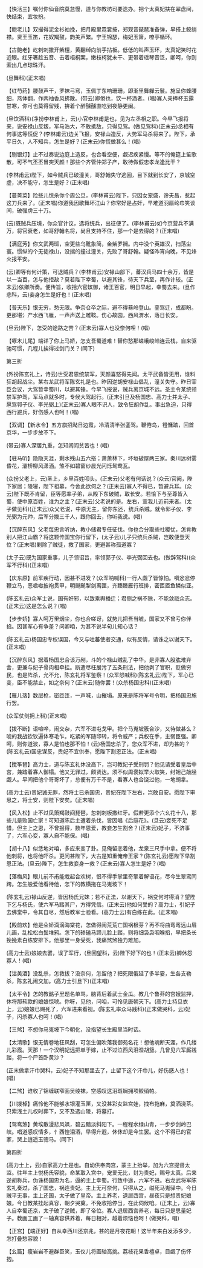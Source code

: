 <!-- { "loadSidebar": true } -->
【快活三】嘱付你仙音院莫怠慢，道与你教坊司要迭办。把个太真妃扶在翠盘间，快结束，宜妆扮。

【鲍老儿】双撮得泥金衫袖挽，把月殿里霓裳按，郑观音琵琶准备弹，早搭上鲛绡襟。贤王玉笛，花奴羯鼓，韵美声繁。宁王锦瑟，梅妃玉箫，嘹亭循环。

【古鲍老】屹剌剌撒开紫檀，黄翻绰向前手拈板。低低的叫声玉环，太真妃笑时花近眼。红牙箸趁五音、击着梧桐案，嫩枝柯犹未干、更带着瑶琴音泛，卿呵，你则索出几点琼珠汗。

(旦舞科)(正末唱)

【红芍药】腰鼓声干，罗袜弓弯，玉佩丁东响珊珊，即渐里舞軃云鬟。施呈你蜂腰细，燕体翻，作两袖香风拂散。(带云)卿倦也，饮一杯酒者。(唱)寡人亲捧杯玉露甘寒，你可也莫得留残，拚着个醉醺醺直吃到夜静更阑。

(旦饮酒科)(净扮李林甫上，云)小官李林甫是也，见为左丞相之职。今早飞报将来，说安禄山反叛，军马浩大，不敢抵敌，只得见驾。(做见驾科)(正末云)丞相有何事这等慌促？(李林甫云)边关飞报，安禄山造反，大势军马杀将来了。陛下，承平日久，人不知兵，怎生是好？(正末云)你慌做甚么！(唱)

【剔银灯】止不过奏说边庭上造反，也合看空便，觑迟疾紧慢。等不的俺筵上笙歌散，可不气丕丕冒突天颜！那些个齐管仲郑子产，敢待做假忠孝龙逢比干？

(李林甫云)陛下，如今贼兵已破潼关，哥舒翰失守逃回，目下就到长安了，京城空虚，决不能守，怎生是好？(正末唱)

【蔓菁菜】险些儿慌杀你个周公旦，(李林甫云)陛下，只因女宠盛，谗夫昌，惹起这刀兵来了。(正末唱)你道我因歌舞坏江山？你常好是占奸，早难道羽扇纶巾笑谈间，破强虏三十万。

(云)既贼兵压境，你众官计议，选将统兵，出征便了。(李林甫云)如今京营兵不满万，将官衰老，如哥舒翰名将，尚且支持不住，那一个是去得的？(正末唱)

【满庭芳】你文武两班，空更些乌靴象简，金紫罗襕。内中没个英雄汉，扫荡尘寰。惯纵的个无徒禄山，没揣的撞过潼关，先败了哥舒翰。疑怪昨宵向晚，不见烽火报平安。

(云)卿等有何计策，可退贼兵？(李林甫云)安禄山部下，蕃汉兵马四十余万，皆是以一当百，怎与他拒敌？莫若陛下幸蜀，以避其锋，待天下兵至，再作计较。(正末云)依卿所奏。便传旨，收拾六官嫔御，诸王百官，明日早起，幸蜀去来。(旦作悲科，云)妾身怎生是好也！(正末唱)

【普天乐】恨无穷，愁无限。争奈仓卒之际，避不得蓦岭登山。銮驾迁，成都盼。更那堪氵产水西飞雁，一声声送上雕鞍。伤心故园，西风渭水，落日长安。

(旦云)陛下，怎受的途路之苦？(正末云)寡人也没奈何哩！(唱)

【啄木儿尾】端详了你上马娇，怎支吾蜀道难！替你愁那嵯峨峻岭连云栈，自来驱驰可惯，几程儿挨得过剑门关？(同下)

第三折

(外扮陈玄礼上，诗云)世受君恩统禁军，天颜喜怒得先闻。太平武备皆无用，谁料狂胡起战尘。某右龙武将军陈玄礼是也。昨因逆胡安禄山倡乱，潼关失守。昨日宰臣会议，大驾暂幸蜀川，以避其锋。今早飞报说，贼兵离京城不远。圣主令某统领禁军护驾，军马点就多时，专候大驾起行。(正末引旦及杨国忠、高力士并太子、扈驾郭子仪、李光弼上)(正末云)寡人眼不识人，致令狂胡作乱。事出急迫，只得西行避兵，好伤感人也呵！(唱)

【双调】【新水令】五方旗招飐日边霞，冷清清半张銮驾。鞭倦鸟，镫慵踏，回首京华，一步步放不下。

(带云)寡人深居九重，怎知闾阎贫苦也！(唱)

【驻马听】隐隐天涯，剩水残山五六搭；萧萧林下，坏垣破屋两三家。秦川远树雾昏花，灞桥柳风潇洒。煞不如碧窗纱晨光闪烁鸳鸯瓦。

(众扮父老上，云)圣上，乡里百姓叩头。(正末云)父老有何话说？(众云)官阙，陛下家居；陵寝，陛下祖墓，今舍此欲何之？(正末云)寡人不得已，暂避兵耳。(众云)陛下既不肯留，臣等愿率子弟，从殿下东破贼，取长安。若愉下与至尊皆入蜀，使中原百姓，谁为之主？(正末云)父老说的是。左右，宣我儿近前来者。(太子做见科)(正末云)众父老说，中原无主，留你东还，统兵杀贼。就令郭子仪、李光弼为元帅，后军分拨三千人，跟你回去，你听我说。(唱)

【沉醉东风】父老每忠言听纳，教小储君专任征伐。你也合分取些社稷忧，怎肯教别人把江山霸？将这颗传国宝你行留下，(太子云)儿子只统兵杀贼，岂敢便登天位？(正末唱)剿除了贼徒，救了国家，更避甚称孤道寡？

(太子云)既为国家重事，儿子领诏旨，率领郭子仪、李光弼回去也。(做辞驾科)(众军不行科)(正末唱)

【庆东原】前军疾行动，因甚不进发？(众军呐喊科)一行人觑了皆惊怕。嗔忿忿停鞭立马，恶噷噷披袍贯甲，明飇飇掣剑离匣，齐臻臻雁行班排，密匝匝鱼鳞似亚。

(陈玄礼云)众军士说，国有奸邪，以致乘舆播迁；君侧之祸不除，不能敛戢众志。(正末云)这是怎么说？(唱)

【步步娇】寡人呵万里烟尘，你也合嗟讶，就势儿把吾当唬，国家又不曾亏你伴掐。因甚军心有争差？问卿咱，为甚不说半句儿知心话？

(陈玄礼云)杨国忠专权误国，今又与吐蕃使者交通，似有反情，请诛之以谢天下。(正末唱)

【沉醉东风】据着杨国忠合该万剐，斗的个禄山贼乱了中华。是非寡人股肱难弃舍，更兼与妃子骨肉相牵挂。断遣尽枉展污了五条刑法，把他剥了官职，贬做穷民，也是阵杀，允不允，陈玄礼将军鉴察！(众军怒喊科)(陈玄礼云)陛下，军心已变，臣不能禁止，如之奈何？(正末云)随你罢！(众杀杨国忠科)(正末唱)

【雁儿落】数层枪，密匝匝，一声喊，山摧塌。原来是陈将军号令明，把杨国忠施行罢。

(众军仗剑拥上科)(正末唱)

【拨不断】语喧哗，闹交杂，六军不进屯戈甲。把个马嵬坡簇合沙，又待做甚么？唬的我战钦钦遍体寒毛乍。吃紧的军随印转，将令威严；兵权在手，主弱臣强。卿呵，则你道波，寡人是怕也那不怕！(云)杨国忠杀了，您众军不进，却为甚的？(陈玄礼云)国忠谋反，贵妃不宜供奉，愿陛下割恩正法。(正末唱)

【搅筝琶】高力士，道与陈玄礼休没高下，岂可教妃子受刑罚？他见请受着皇后中宫，兼踏着寡人御榻。他又无罪过，颇贤达。须不似周褒姒举火取笑，纣妲己敲胫觑人。早间把他个哥哥坏了，总便有万千不是，看寡人也合饶过他，一地胡拿。

(高力士云)贵妃诚无罪，然将士已杀国忠，贵妃在陛下左右，岂敢自安。愿陛下审思之，将士安，则陛下安矣。(正末唱)

【风入松】止不过凤箫羯鼓间琵琶，忽剌剌板撒红牙。假若更添个六幺花十八，那些儿是败国亡家！可知道陈后主遭着杀伐，皆因唱《后庭花》。(旦云)妾死不足惜，但主上之恩，不曾报得，数年恩爱，教妾怎生割舍？(正末云)妃子，不济事了，六军心变，寡人自不能保。(唱)

【胡十八】似恁地对咱，多应来变了卦。见俺留恋着他，龙泉三尺手中拿。便不将他刺将，也将他吓杀。更问甚陛下，大古是知重俺帝王家？(陈玄礼云)愿陛下早割恩正法。(旦云)陛下，怎生救妾身一救？(正末云)寡人怎生是好？(唱)

【落梅风】眼儿前不甫能栽起合欢树，恨不得手掌里奇擎着解语花，尽今生翠鸾同跨。怎生般爱他看待他，怎下的教横拖在马嵬坡下！

(陈玄礼云)禄山反逆，皆因杨氏兄妹；若不正法，以谢天下，祸变何时得消？望陛下乞与杨氏，使六军马踏其尸，方得凭信。(正末云)他如何受的？高力士，引妃子去佛堂中，令其自尽，然后教军士验看。(高力士云)有白练在此。(正末唱)

【殿前欢】他是朵娇滴滴海棠花，怎做得闹荒荒亡国祸根芽？再不将曲弯弯远山眉儿画，乱松松白鬓堆鸦。怎下的碜磕马蹄儿脸上踏，则将细袅袅咽喉掐，早把条长挽挽素白练安排下。他那里一身受死，我痛煞煞独力难加。

(高力士云)娘娘去罢，误了军行，(旦回望科，云)陛下好下的也！(正末云)卿休怨寡人！(唱)

【沽美酒】没乱杀，怎救拔？没奈何，怎留他？把死限俄延了多半霎，生各支勒杀，陈玄礼闹交加。(高力士引旦下)(正末唱)

【太平令】怎的教酩子里题名单骂，脑背后着武士金瓜。教几个鲁莽的宫娥监押，休将那软款的娘娘惊唬。你呀，见他，问咱，可怜见唐朝天下。(高力士持旦衣上，云)娘娘已赐死了，六军进来看视。(陈玄礼率众马践科)(正末做哭科，云)妃子，闪杀寡人也呵！(唱)

【三煞】不想你马嵬坡下今朝化，没指望长生殿里当时话。

【太清歌】恨无情卷地狂风刮，可怎生偏吹落我御苑名花！想他魂断天涯，作几缕儿彩霞。天那！一个汉明妃远把单于嫁，止不过泣西风泪湿胡笳。几曾见六军厮践踏，将一个尸首卧黄沙？

(正末做拿汗巾哭科，云)妃子不知那里去了，止留下这个汗巾儿，好伤感人也！(唱)

【二煞】谁收了锦缠联窄面吴绫袜，空感叹这泪斑斓拥项鲛绡帕。

【川拨棹】痛怜他不能够水银灌玉匣，又没甚彩女监宫娃，拽布拖麻，奠洒浇茶。只索浅土儿权时葬下，又不及选山陵，将墓打。

【鸳鸯煞】黄埃散漫悲风飒，碧云黯淡斜阳下。一程程水绿山青，一步步剑岭巴峡。唱道感叹情多，忄西惶泪洒，早得升遐，休休却是今生罢。这个不得已的官家，哭上逍遥玉骢马。(同下)

第四折

(高力士上，云)自家高力士是也。自幼供奉肉宫，蒙主上抬举，加为六宫提督太监。往年主上悦杨氏容貌，命某取入宫中，宠爱无比，封为贵妃，赐号太真。后来逆胡称兵，伪诛杨国忠为名，逼的主上幸蜀。行致中途，六军不进。右龙武将军陈玄礼奏过，杀了国忠，祸连贵妃。主上无可奈何，只得从之，缢死马嵬驿中。今日贼平无事，主上还国，太子做了皇帝。主上养老，退居西宫，昼夜只是想贵妃娘娘。今日教某挂起真容，朝夕哭奠。不免收拾停当，在此伺候咱。(正末上，云)寡人自幸蜀还京，太子破了逆贼，即了帝位。寡人退居西宫养老，每日只是思量妃子。教画工画了一轴真容供养着，每日相对，越着烦恼也呵！(做哭科，唱)

【正宫】【端正好】自从幸西川还京兆，甚的是月夜花朝！这半年来白发添多少，怎打叠愁容貌！

【幺篇】瘦岩岩不避群臣笑，玉仪儿将画轴高挑。荔枝花果香檀卓，目觑了伤怀抱。

